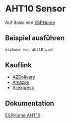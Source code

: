 # AHT10 Sensor
Auf Basis von [ESPHome](https://esphome.io/)

## Beispiel ausführen
```bash
esphome run aht10.yaml
```
## Kauflink
* [AZDelivery](https://www.az-delivery.de/products/aht10-feuchte-temperatur-sensor)
 * [Amazon](https://www.amazon.de/AZDelivery-Feuchte-Temperatur-Sensormodul-Feuchtigkeitssensor-Temperaturmessung-feuchten/dp/B0B2DXTGT1)
 * [Aliexpress](https://de.aliexpress.com/item/4000047757174.html)


## Dokumentation
[ESPHome AHT10](https://esphome.io/components/sensor/aht10.html)